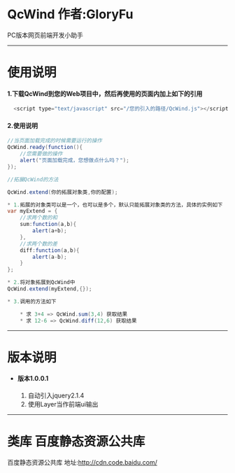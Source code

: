 # QcWind  作者:GloryFu
PC版本网页前端开发小助手

________________________________________________________

# 使用说明
#### 1.下载QcWind到您的Web项目中，然后再使用的页面内加上如下的引用

~~~java
  <script type="text/javascript" src="/您的引入的路径/QcWind.js"></script>
~~~

#### 2.使用说明
~~~java
//当页面加载完成的时候需要运行的操作  
QcWind.ready(function(){  
    //您需要做的操作
    alert("页面加载完成，您想做点什么吗？");
});  
~~~

~~~java
//拓展QcWind的方法

QcWind.extend(你的拓展对象类,你的配置);

* 1.拓展的对象类可以是一个，也可以是多个，默认只能拓展对象类的方法，具体的实例如下
var myExtend = {
	//求两个数的和
	sum:function(a,b){
		alert(a+b);
	},
	//求两个数的差
	diff:function(a,b){
		alert(a-b);
	}
};

* 2.将对象拓展到QcWind中
QcWind.extend(myExtend,{});

* 3.调用的方法如下

	* 求 3+4 => QcWind.sum(3,4) 获取结果
	* 求 12-6 => QcWind.diff(12,6) 获取结果

~~~

________________________________________________________

# 版本说明
* #### 版本1.0.0.1  
  1. 自动引入jquery2.1.4  
  2. 使用Layer当作前端ui输出  


________________________________________________________

# 类库 百度静态资源公共库
百度静态资源公共库 地址:http://cdn.code.baidu.com/
